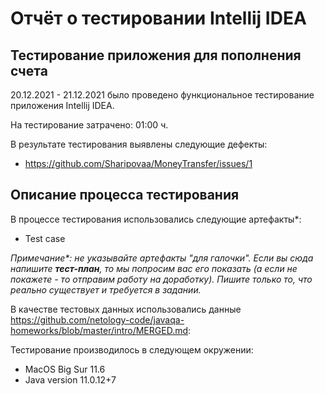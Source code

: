 
# Отчёт о тестировании Intellij IDEA

## Тестирование приложения для пополнения счета

20.12.2021 - 21.12.2021 было проведено функциональное тестирование приложения Intellij IDEA.

На тестирование затрачено: 01:00 ч.

В результате тестирования выявлены следующие дефекты:
* https://github.com/Sharipovaa/MoneyTransfer/issues/1


## Описание процесса тестирования

В процессе тестирования использовались следующие артефакты*:
* Test case


*Примечание\*: не указывайте артефакты "для галочки". Если вы сюда напишите **тест-план**, то мы попросим вас его показать (а если не покажете - то отправим работу на доработку). Пишите только то, что реально существует и требуется в задании.*

В качестве тестовых данных использовались данные  https://github.com/netology-code/javaqa-homeworks/blob/master/intro/MERGED.md:

Тестирование производилось в следующем окружении:
* MacOS Big Sur 11.6
* Java version 11.0.12+7
